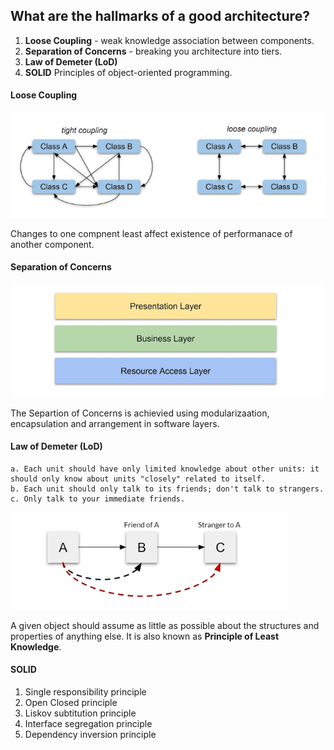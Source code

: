 ## What are the hallmarks of a good architecture?

1. **Loose Coupling** - weak knowledge association between components.
2. **Separation of Concerns** - breaking you architecture into tiers.
3. **Law of Demeter (LoD)**
4. **SOLID** Principles of object-oriented programming.

#### Loose Coupling

![alt text](image.png)

Changes to one compnent least affect existence of performanace of another component.

#### Separation of Concerns

![alt text](image-1.png)

The Separtion of Concerns is achievied using modularizaation, encapsulation and arrangement in software layers.

#### Law of Demeter (LoD)
    a. Each unit should have only limited knowledge about other units: it should only know about units "closely" related to itself.
    b. Each unit should only talk to its friends; don't talk to strangers.
    c. Only talk to your immediate friends.

![alt text](image-2.png)

A given object should assume as little as possible about the structures and properties of anything else. It is also known as **Principle of Least Knowledge**.

#### SOLID

1. Single responsibility principle
2. Open Closed principle
3. Liskov subtitution principle
4. Interface segregation principle
5. Dependency inversion principle